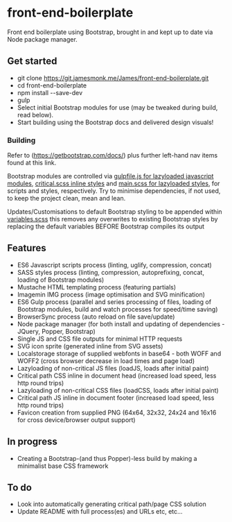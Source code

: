 # front-end-boilerplate
Front end boilerplate using Bootstrap, brought in and kept up to date via Node package manager.

## Get started
* git clone https://git.jamesmonk.me/James/front-end-boilerplate.git
* cd front-end-boilerplate
* npm install --save-dev
* gulp
* Select initial Bootstrap modules for use (may be tweaked during build, read below).
* Start building using the Bootstrap docs and delivered design visuals!

### Building
Refer to (https://getbootstrap.com/docs/) plus further left-hand nav items found at this link.

Bootstrap modules are controlled via [gulpfile.js for lazyloaded javascript modules](https://git.jamesmonk.me/James/front-end-boilerplate/src/branch/master/gulpfile.babel.js), [critical.scss inline styles](https://git.jamesmonk.me/James/front-end-boilerplate/src/branch/master/src/scss/critical.scss) and [main.scss for lazyloaded styles](https://git.jamesmonk.me/James/front-end-boilerplate/src/branch/master/src/scss/main.scss), for scripts and styles, respectively. Try to minimise dependencies, if not used, to keep the project clean, mean and lean.

Updates/Customisations to default Bootstrap styling to be appended within [variables.scss](https://git.jamesmonk.me/James/front-end-boilerplate/src/branch/master/src/scss/variables.scss) this removes any overwrites to existing Bootstrap styles by replacing the default variables BEFORE Bootstrap compiles its output

## Features
* ES6 Javascript scripts process (linting, uglify, compression, concat)
* SASS styles process (linting, compression, autoprefixing, concat, loading of Bootstrap modules)
* Mustache HTML templating process (featuring partials)
* Imagemin IMG process (image optimisation and SVG minification)
* ES6 Gulp process (parallel and series processing of files, loading of Bootstrap modules, build and watch processes for speed/time saving)
* BrowserSync process (auto reload on file save/update)
* Node package manager (for both install and updating of dependencies - JQuery, Popper, Bootstrap)
* Single JS and CSS file outputs for minimal HTTP requests
* SVG icon sprite (generated inline from SVG assets)
* Localstorage storage of supplied webfonts in base64 - both WOFF and WOFF2 (cross browser decrease in load times and page load)
* Lazyloading of non-critical JS files (loadJS, loads after initial paint)
* Critical path CSS inline in document head (increased load speed, less http round trips)
* Lazyloading of non-critical CSS files (loadCSS, loads after initial paint)
* Critical path JS inline in document footer (increased load speed, less http round trips)
* Favicon creation from supplied PNG (64x64, 32x32, 24x24 and 16x16 for cross device/browser output support)

## In progress
* Creating a Bootstrap-(and thus Popper)-less build by making a minimalist base CSS framework

## To do
* Look into automatically generating critical path/page CSS solution
* Update README with full process(es) and URLs etc, etc...
